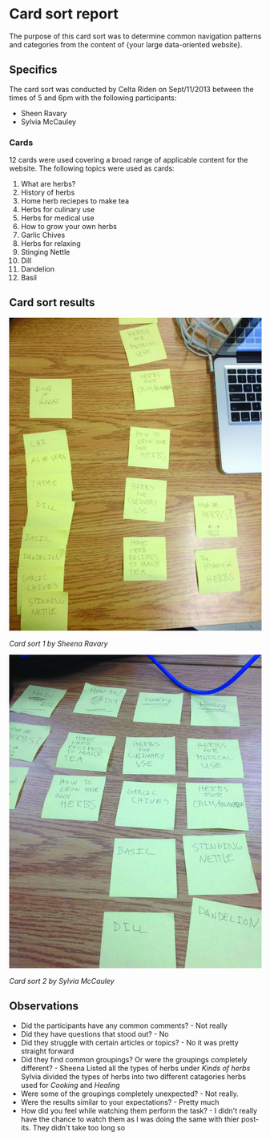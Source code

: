 # Card sort report

The purpose of this card sort was to determine common navigation patterns and categories from the content of {your large data-oriented website}.

## Specifics

The card sort was conducted by Celta Riden on Sept/11/2013 between the times of 5 and 6pm with the following participants:

- Sheen Ravary
- Sylvia McCauley

### Cards

12 cards were used covering a broad range of applicable content for the website. The following topics were used as cards:

1. What are herbs?
2. History of herbs
3. Home herb reciepes to make tea
4. Herbs for culinary use
5. Herbs for medical use
6. How to grow your own herbs
7. Garlic Chives
8. Herbs for relaxing
9. Stinging Nettle
10. Dill
11. Dandelion
12. Basil

## Card sort results

![Card sort 1 results](card-sort-1.jpg)

*Card sort 1 by Sheena Ravary*

![Card sort 2 results](card-sort-2.jpg)

*Card sort 2 by Sylvia McCauley*

## Observations

- Did the participants have any common comments? 
		- Not really
- Did they have questions that stood out? 
		- No
- Did they struggle with certain articles or topics? 
		- No it was pretty straight forward
- Did they find common groupings? Or were the groupings completely different? 
		- Sheena Listed all the types of herbs under *Kinds of herbs* Sylvia divided the types of herbs into two different catagories herbs used for *Cooking* and *Healing*
- Were some of the groupings completely unexpected? 
		- Not really.
- Were the results similar to your expectations? 
		- Pretty much
- How did you feel while watching them perform the task?
		- I didn't really have the chance to watch them as I was doing the same with thier post-its. They didn't take too long so 